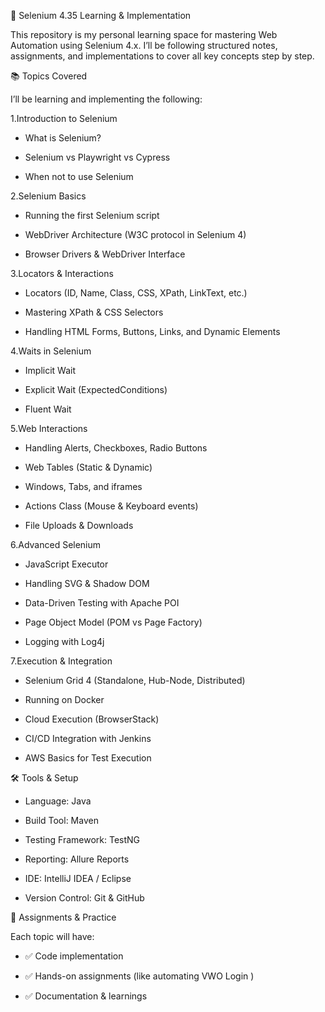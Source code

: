 🚀 Selenium 4.35 Learning & Implementation

This repository is my personal learning space for mastering Web Automation using Selenium 4.x.
I’ll be following structured notes, assignments, and implementations to cover all key concepts step by step.

📚 Topics Covered

I’ll be learning and implementing the following:

1.Introduction to Selenium

* What is Selenium?

* Selenium vs Playwright vs Cypress

* When not to use Selenium

2.Selenium Basics

* Running the first Selenium script

* WebDriver Architecture (W3C protocol in Selenium 4)

* Browser Drivers & WebDriver Interface

3.Locators & Interactions

* Locators (ID, Name, Class, CSS, XPath, LinkText, etc.)

* Mastering XPath & CSS Selectors

* Handling HTML Forms, Buttons, Links, and Dynamic Elements

4.Waits in Selenium

* Implicit Wait

* Explicit Wait (ExpectedConditions)

* Fluent Wait

5.Web Interactions

* Handling Alerts, Checkboxes, Radio Buttons

* Web Tables (Static & Dynamic)

* Windows, Tabs, and iframes

* Actions Class (Mouse & Keyboard events)

* File Uploads & Downloads

6.Advanced Selenium

* JavaScript Executor

* Handling SVG & Shadow DOM

* Data-Driven Testing with Apache POI

* Page Object Model (POM vs Page Factory)

* Logging with Log4j

7.Execution & Integration

* Selenium Grid 4 (Standalone, Hub-Node, Distributed)

* Running on Docker

* Cloud Execution (BrowserStack)

* CI/CD Integration with Jenkins

* AWS Basics for Test Execution

  

🛠️ Tools & Setup

* Language: Java

* Build Tool: Maven

* Testing Framework: TestNG

* Reporting: Allure Reports

* IDE: IntelliJ IDEA / Eclipse

* Version Control: Git & GitHub


📌 Assignments & Practice

Each topic will have:

* ✅ Code implementation

* ✅ Hands-on assignments (like automating VWO Login
)

* ✅ Documentation & learnings
